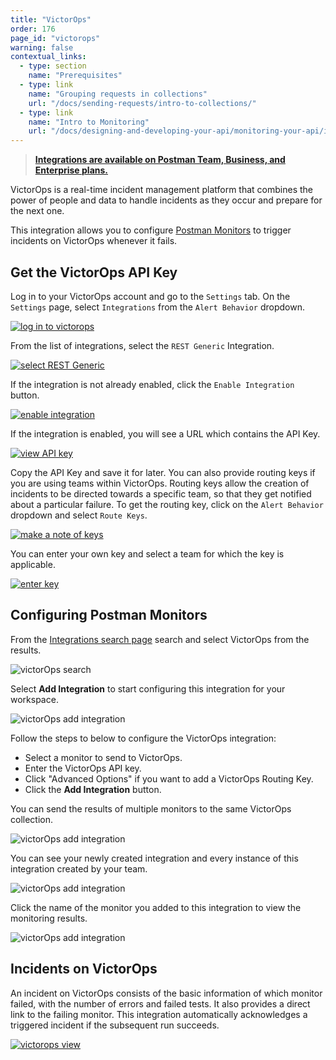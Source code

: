 ```yaml
---
title: "VictorOps"
order: 176
page_id: "victorops"
warning: false
contextual_links:
  - type: section
    name: "Prerequisites"
  - type: link
    name: "Grouping requests in collections"
    url: "/docs/sending-requests/intro-to-collections/"
  - type: link
    name: "Intro to Monitoring"
    url: "/docs/designing-and-developing-your-api/monitoring-your-api/intro-monitors/"
---
```


> **[Integrations are available on Postman Team, Business, and Enterprise plans.](https://www.postman.com/pricing/)**

VictorOps is a real-time incident management platform that combines the power of people and data to handle incidents as they occur and prepare for the next one.

This integration allows you to configure [Postman Monitors](/docs/designing-and-developing-your-api/monitoring-your-api/intro-monitors/) to trigger incidents on VictorOps whenever it fails.

## Get the VictorOps API Key

Log in to your VictorOps account and go to the `Settings` tab. On the `Settings` page, select `Integrations` from the `Alert Behavior` dropdown.

[![log in to victorops](https://assets.postman.com/postman-docs/58842896.png)](https://assets.postman.com/postman-docs/58842896.png)

From the list of integrations, select the `REST Generic` Integration.

[![select REST Generic](https://assets.postman.com/postman-docs/58843113.png)](https://assets.postman.com/postman-docs/58843113.png)

If the integration is not already enabled, click the `Enable Integration` button.

[![enable integration](https://assets.postman.com/postman-docs/58843154.png)](https://assets.postman.com/postman-docs/58843154.png)

If the integration is enabled, you will see a URL which contains the API Key.

[![view API key](https://assets.postman.com/postman-docs/58843264.png)](https://assets.postman.com/postman-docs/58843264.png)

Copy the API Key and save it for later. You can also provide routing keys if you are using teams within VictorOps. Routing keys allow the creation of incidents to be directed towards a specific team, so that they get notified about a particular failure. To get the routing key, click on the `Alert Behavior` dropdown and select `Route Keys`.

[![make a note of keys](https://assets.postman.com/postman-docs/58842580.png)](https://assets.postman.com/postman-docs/58842580.png)

You can enter your own key and select a team for which the key is applicable.

[![enter key](https://assets.postman.com/postman-docs/58842547.png)](https://assets.postman.com/postman-docs/58842547.png)

## Configuring Postman Monitors

From the [Integrations search page](https://go.postman.co/integrations/browse?category=all) search and select VictorOps from the results.

![victorOps search](https://assets.postman.com/postman-docs/victorops-all-search.jpg)

Select **Add Integration** to start configuring this integration for your workspace.

![victorOps add integration](https://assets.postman.com/postman-docs/victorops-add-integration.jpg)

Follow the steps to below to configure the VictorOps integration:

* Select a monitor to send to VictorOps.
* Enter the VictorOps API key.
* Click "Advanced Options" if you want to add a VictorOps Routing Key.
* Click the **Add Integration** button.

You can send the results of multiple monitors to the same VictorOps collection.

![victorOps add integration](https://assets.postman.com/postman-docs/victorops-add-integration-config.jpg)

You can see your newly created integration and every instance of this integration created by your team.

![victorOps add integration](https://assets.postman.com/postman-docs/victorops-view-all-integrations.jpg)

Click the name of the monitor you added to this integration to view the monitoring results.

![victorOps add integration](https://assets.postman.com/postman-docs/victorops-view-all-integrations-rr.jpg)

## Incidents on VictorOps

An incident on VictorOps consists of the basic information of which monitor failed, with the number of errors and failed tests. It also provides a direct link to the failing monitor. This integration automatically acknowledges a triggered incident if the subsequent run succeeds.

[![victorops view](https://assets.postman.com/postman-docs/58843343.png)](https://assets.postman.com/postman-docs/58843343.png)
